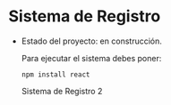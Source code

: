 <h1> Sistema de Registro</h1>

 - Estado del proyecto: en construcción.

   Para ejecutar el sistema debes poner:

   ```npm install react```

   Sistema de Registro 2
